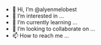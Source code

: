 - 👋 Hi, I’m @alyenmelobest
- 👀 I’m interested in ...
- 🌱 I’m currently learning ...
- 💞️ I’m looking to collaborate on ...
- 📫 How to reach me ...

<!---
alyenmelobest/alyenmelobest is a ✨ special ✨ repository because its `README.md` (this file) appears on your GitHub profile.
You can click the Preview link to take a look at your changes.
--->
